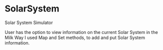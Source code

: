 # SolarSystem
Solar System Simulator

User has the option to view information on the current Solar System in the Milk Way
I used Map and Set methods, to add and put Solar System information.
